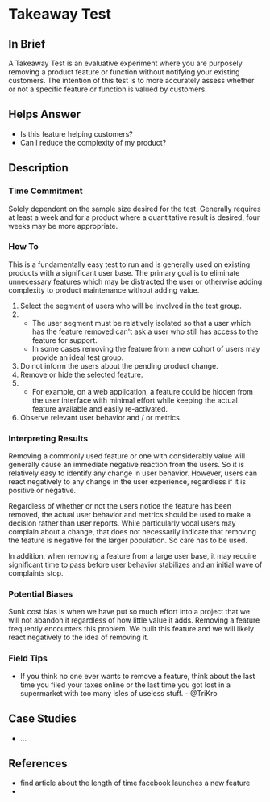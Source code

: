 # Takeaway Test

## In Brief

A Takeaway Test is an evaluative experiment where you are purposely removing a product feature or function without notifying your existing customers. The intention of this test is to more accurately assess whether or not a specific feature or function is valued by customers.

## Helps Answer

* Is this feature helping customers?
* Can I reduce the complexity of my product?

## Description

### Time Commitment

Solely dependent on the sample size desired for the test. Generally requires at least a week and for a product where a quantitative result is desired, four weeks may be more appropriate.

### How To

This is a fundamentally easy test to run and is generally used on existing products with a significant user base. The primary goal is to eliminate unnecessary features which may be distracted the user or otherwise adding complexity to product maintenance without adding value.

1. Select the segment of users who will be involved in the test group.
2. * The user segment must be relatively isolated so that a user which has the feature removed can't ask a user who still has access to the feature for support.
   * In some cases removing the feature from a new cohort of users may provide an ideal test group.
3. Do not inform the users about the pending product change.
4. Remove or hide the selected feature.
5. * For example, on a web application, a feature could be hidden from the user interface with minimal effort while keeping the actual feature available and easily re-activated.
6. Observe relevant user behavior and / or metrics.

### Interpreting Results

Removing a commonly used feature or one with considerably value will generally cause an immediate negative reaction from the users. So it is relatively easy to identify any change in user behavior. However, users can react negatively to any change in the user experience, regardless if it is positive or negative.

Regardless of whether or not the users notice the feature has been removed, the actual user behavior and metrics should be used to make a decision rather than user reports. While particularly vocal users may complain about a change, that does not necessarily indicate that removing the feature is negative for the larger population. So care has to be used.

In addition, when removing a feature from a large user base, it may require significant time to pass before user behavior stabilizes and an initial wave of complaints stop.

### Potential Biases

Sunk cost bias is when we have put so much effort into a project that we will not abandon it regardless of how little value it adds. Removing a feature frequently encounters this problem. We built this feature and we will likely react negatively to the idea of removing it.

### Field Tips

* If you think no one ever wants to remove a feature, think about the last time you filed your taxes online or the last time you got lost in a supermarket with too many isles of useless stuff. - @TriKro

## Case Studies

* ...

## References

* find article about the length of time facebook launches a new feature
* 


